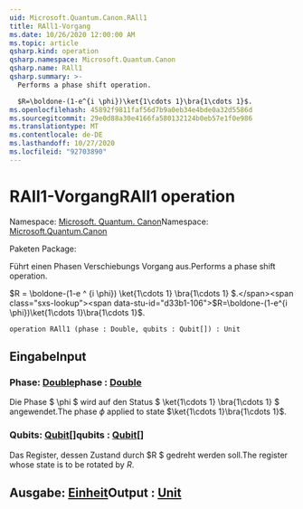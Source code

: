 ```yaml
---
uid: Microsoft.Quantum.Canon.RAll1
title: RAll1-Vorgang
ms.date: 10/26/2020 12:00:00 AM
ms.topic: article
qsharp.kind: operation
qsharp.namespace: Microsoft.Quantum.Canon
qsharp.name: RAll1
qsharp.summary: >-
  Performs a phase shift operation.

  $R=\boldone-(1-e^{i \phi})\ket{1\cdots 1}\bra{1\cdots 1}$.
ms.openlocfilehash: 45892f9811faf56d7b9a0eb34e4bde0a32d5586d
ms.sourcegitcommit: 29e0d88a30e4166fa580132124b0eb57e1f0e986
ms.translationtype: MT
ms.contentlocale: de-DE
ms.lasthandoff: 10/27/2020
ms.locfileid: "92703890"
---
```

# <a name="rall1-operation"></a><span data-ttu-id="d33b1-102">RAll1-Vorgang</span><span class="sxs-lookup"><span data-stu-id="d33b1-102">RAll1 operation</span></span>

<span data-ttu-id="d33b1-103">Namespace: [Microsoft. Quantum. Canon](xref:Microsoft.Quantum.Canon)</span><span class="sxs-lookup"><span data-stu-id="d33b1-103">Namespace: [Microsoft.Quantum.Canon](xref:Microsoft.Quantum.Canon)</span></span>

<span data-ttu-id="d33b1-104">Paketen [](https://nuget.org/packages/)</span><span class="sxs-lookup"><span data-stu-id="d33b1-104">Package: [](https://nuget.org/packages/)</span></span>


<span data-ttu-id="d33b1-105">Führt einen Phasen Verschiebungs Vorgang aus.</span><span class="sxs-lookup"><span data-stu-id="d33b1-105">Performs a phase shift operation.</span></span>

<span data-ttu-id="d33b1-106">$R = \boldone-(1-e ^ {i \phi}) \ket{1\cdots 1} \bra{1\cdots 1} $.</span><span class="sxs-lookup"><span data-stu-id="d33b1-106">$R=\boldone-(1-e^{i \phi})\ket{1\cdots 1}\bra{1\cdots 1}$.</span></span>

```qsharp
operation RAll1 (phase : Double, qubits : Qubit[]) : Unit
```


## <a name="input"></a><span data-ttu-id="d33b1-107">Eingabe</span><span class="sxs-lookup"><span data-stu-id="d33b1-107">Input</span></span>

### <a name="phase--double"></a><span data-ttu-id="d33b1-108">Phase: [Double](xref:microsoft.quantum.lang-ref.double)</span><span class="sxs-lookup"><span data-stu-id="d33b1-108">phase : [Double](xref:microsoft.quantum.lang-ref.double)</span></span>

<span data-ttu-id="d33b1-109">Die Phase $ \phi $ wird auf den Status $ \ket{1\cdots 1} \bra{1\cdots 1} $ angewendet.</span><span class="sxs-lookup"><span data-stu-id="d33b1-109">The phase $\phi$ applied to state $\ket{1\cdots 1}\bra{1\cdots 1}$.</span></span>


### <a name="qubits--qubit"></a><span data-ttu-id="d33b1-110">Qubits: [Qubit](xref:microsoft.quantum.lang-ref.qubit)[]</span><span class="sxs-lookup"><span data-stu-id="d33b1-110">qubits : [Qubit](xref:microsoft.quantum.lang-ref.qubit)[]</span></span>

<span data-ttu-id="d33b1-111">Das Register, dessen Zustand durch $R $ gedreht werden soll.</span><span class="sxs-lookup"><span data-stu-id="d33b1-111">The register whose state is to be rotated by $R$.</span></span>



## <a name="output--unit"></a><span data-ttu-id="d33b1-112">Ausgabe: [Einheit](xref:microsoft.quantum.lang-ref.unit)</span><span class="sxs-lookup"><span data-stu-id="d33b1-112">Output : [Unit](xref:microsoft.quantum.lang-ref.unit)</span></span>

